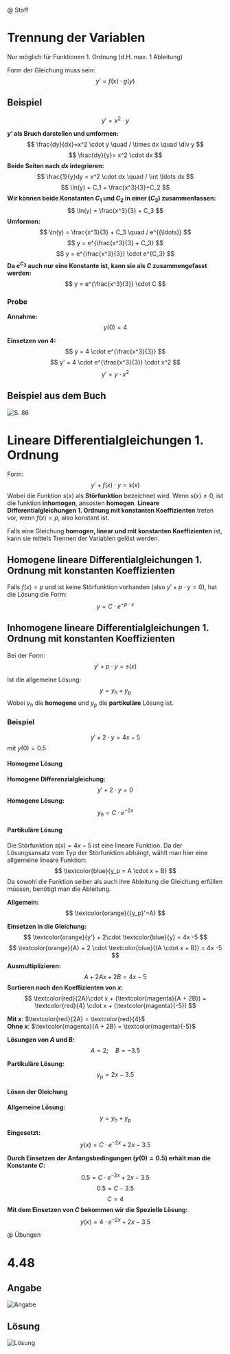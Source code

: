 @ Stoff
# Trennung der Variablen
Nur möglich für Funktionen 1. Ordnung (d.H. max. 1 Ableitung)

Form der Gleichung muss sein:
$$
y' = f(x) \cdot g(y)
$$

## Beispiel
$$
y' = x^2 \cdot y
$$

**$y'$ als Bruch darstellen und umformen:**
$$
\frac{dy}{dx}=x^2 \cdot y \quad / \times dx \quad \div y
$$
$$
\frac{dy}{y}= x^2 \cdot dx
$$
**Beide Seiten nach $dx$ integrieren:**
$$
\frac{1}{y}dy = x^2 \cdot dx \quad / \int \ldots dx
$$
$$
\ln(y) + C_1 = \frac{x^3}{3}+C_2
$$
**Wir können beide Konstanten $C_1$ und $C_2$ in einer ($C_3$) zusammenfassen:**
$$
\ln(y) = \frac{x^3}{3} + C_3
$$
**Umformen:**
$$
\ln(y) = \frac{x^3}{3} + C_3 \quad / e^{(\ldots)}
$$
$$
y = e^{\frac{x^3}{3} + C_3}
$$
$$
y = e^{\frac{x^3}{3}} \cdot e^{C_3}
$$
**Da $e^{C_3}$ auch nur eine Konstante ist, kann sie als $C$ zusammengefasst werden:**
$$
y = e^{\frac{x^3}{3}} \cdot C
$$

### Probe

**Annahme:**
$$
y(0) = 4 
$$

**Einsetzen von $4$:**
$$
y = 4 \cdot e^{\frac{x^3}{3}}
$$
$$
y' = 4 \cdot e^{\frac{x^3}{3}} \cdot x^2
$$
$$
y' = y \cdot x^2
$$

## Beispiel aus dem Buch
![S. 86](assets/2_trennung-variablen.png)

# Lineare Differentialgleichungen 1. Ordnung
Form:
$$
y' + f(x) \cdot y = s(x)
$$
Wobei die Funktion $s(x)$ als **Störfunktion** bezeichnet wird. Wenn $s(x) \neq 0$, ist die funktion **inhomogen**, ansosten **homogen**. **Lineare Differentialgleichungen 1. Ordnung mit konstanten Koeffizienten** treten vor, wenn $f(x) = p$, also konstant ist. 

Falls eine Gleichung **homogen, linear und mit konstanten Koeffizienten** ist, kann sie mittels Trennen der Variablen gelöst werden. 

## Homogene lineare Differentialgleichungen 1. Ordnung mit konstanten Koeffizienten
Falls $f(x)=p$ und ist keine Störfunktion vorhanden (also $y' + p \cdot y = 0$), hat die Lösung die Form:
$$
y = C\cdot e^{-p \cdot x}
$$

## Inhomogene lineare Differentialgleichungen 1. Ordnung mit konstanten Koeffizienten
Bei der Form:
$$ 
y' + p \cdot y = s(x)
$$

Ist die allgemeine Lösung:
$$
y = y_h + y_p
$$
Wobei $y_h$ die **homogene** und $y_p$ die **partikuläre** Lösung ist. 

### Beispiel
$$
y' + 2\cdot y = 4x -5 
$$
mit $y(0)= 0.5$ 

#### Homogene Lösung
**Homogene Differenzialgleichung:**
$$
y' +2\cdot y = 0
$$
**Homogene Lösung:**
$$
y_h = C \cdot e^{-2x}
$$

#### Partikuläre Lösung

Die Störfunktion $s(x) = 4x-5$ ist eine lineare Funktion. Da der Lösungsansatz vom Typ der Störfunktion abhängt, wählt man hier eine allgemeine lineare Funktion:
$$
\textcolor{blue}{y_p = A \cdot x + B}
$$
Da sowohl die Funktion selber als auch ihre Ableitung die Gleichung erfüllen müssen, benötigt man die Ableitung.

**Allgemein:**
$$
\textcolor{orange}{{y_p}'=A}
$$

**Einsetzen in die Gleichung:**
$$
\textcolor{orange}{y'} + 2\cdot \textcolor{blue}{y} = 4x -5 
$$
$$
\textcolor{orange}{A} + 2 \cdot \textcolor{blue}{(A \cdot x + B)} = 4x -5
$$
**Ausmultiplizieren:**
$$
A + 2 A x + 2B = 4x -5
$$
**Sortieren nach den Koeffizienten von $x$:**
$$
\textcolor{red}{2A}\cdot x + (\textcolor{magenta}{A + 2B}) = \textcolor{red}{4} \cdot x + (\textcolor{magenta}{-5})
$$

**Mit $x$**: $\textcolor{red}{2A} = \textcolor{red}{4}$ \
**Ohne $x$**: $\textcolor{magenta}{A + 2B} = \textcolor{magenta}{-5}$

**Lösungen von $A$ und $B$:**
$$
A = 2; \quad B = -3.5
$$

**Partikuläre Lösung:**
$$
y_p = 2x - 3.5
$$

#### Lösen der Gleichung
**Allgemeine Lösung:**
$$
y = y_h + y_p
$$

**Eingesetzt:**
$$
y(x) = C \cdot e^{-2x} + 2x - 3.5
$$

**Durch Einsetzen der Anfangsbedingungen ($y(0)= 0.5$) erhält man die Konstante $C$:**
$$
0.5 = C \cdot  e^{-2x} + 2x - 3.5
$$
$$
0.5 = C - 3.5
$$
$$
C = 4
$$
**Mit dem Einsetzen von $C$ bekommen wir die Spezielle Lösung:**
$$
y(x) = 4 \cdot e^{-2x} + 2x - 3.5
$$

@ Übungen

# 4.48
## Angabe
![Angabe](assets/2_uebung-4-48_angabe.png)

## Lösung
![Lösung](assets/2_uebung-4-48_loesung.png)

